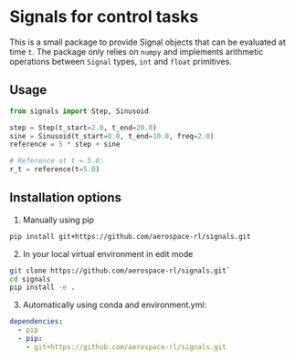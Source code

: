 # Signals for control tasks

This is a small package to provide Signal objects that can be evaluated at time `t`.
The package only relies on `numpy` and implements arithmetic operations between `Signal` types, `int` and `float` primitives.

## Usage

```py
from signals import Step, Sinusoid

step = Step(t_start=2.0, t_end=20.0)
sine = Sinusoid(t_start=0.0, t_end=10.0, freq=2.0)
reference = 5 * step + sine

# Reference at t = 5.0:
r_t = reference(t=5.0)
```

## Installation options

1) Manually using pip

```bash
pip install git+https://github.com/aerospace-rl/signals.git
```

2) In your local virtual environment in edit mode

```bash
git clone https://github.com/aerospace-rl/signals.git`
cd signals
pip install -e .
```

3) Automatically using conda and environment.yml:

```yaml
dependencies:
  - pip
  - pip:
    - git+https://github.com/aerospace-rl/signals.git
```
